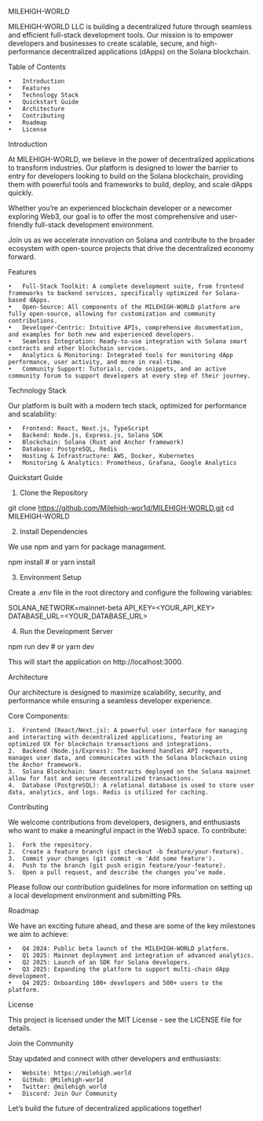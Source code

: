 MILEHIGH-WORLD

 

MILEHIGH-WORLD LLC is building a decentralized future through seamless and efficient full-stack development tools. Our mission is to empower developers and businesses to create scalable, secure, and high-performance decentralized applications (dApps) on the Solana blockchain.

Table of Contents

	•	Introduction
	•	Features
	•	Technology Stack
	•	Quickstart Guide
	•	Architecture
	•	Contributing
	•	Roadmap
	•	License

Introduction

At MILEHIGH-WORLD, we believe in the power of decentralized applications to transform industries. Our platform is designed to lower the barrier to entry for developers looking to build on the Solana blockchain, providing them with powerful tools and frameworks to build, deploy, and scale dApps quickly.

Whether you’re an experienced blockchain developer or a newcomer exploring Web3, our goal is to offer the most comprehensive and user-friendly full-stack development environment.

Join us as we accelerate innovation on Solana and contribute to the broader ecosystem with open-source projects that drive the decentralized economy forward.

Features

	•	Full-Stack Toolkit: A complete development suite, from frontend frameworks to backend services, specifically optimized for Solana-based dApps.
	•	Open-Source: All components of the MILEHIGH-WORLD platform are fully open-source, allowing for customization and community contributions.
	•	Developer-Centric: Intuitive APIs, comprehensive documentation, and examples for both new and experienced developers.
	•	Seamless Integration: Ready-to-use integration with Solana smart contracts and other blockchain services.
	•	Analytics & Monitoring: Integrated tools for monitoring dApp performance, user activity, and more in real-time.
	•	Community Support: Tutorials, code snippets, and an active community forum to support developers at every step of their journey.

Technology Stack

Our platform is built with a modern tech stack, optimized for performance and scalability:

	•	Frontend: React, Next.js, TypeScript
	•	Backend: Node.js, Express.js, Solana SDK
	•	Blockchain: Solana (Rust and Anchor framework)
	•	Database: PostgreSQL, Redis
	•	Hosting & Infrastructure: AWS, Docker, Kubernetes
	•	Monitoring & Analytics: Prometheus, Grafana, Google Analytics

Quickstart Guide

1. Clone the Repository

git clone https://github.com/Milehigh-wor1d/MILEHIGH-WORLD.git
cd MILEHIGH-WORLD

2. Install Dependencies

We use npm and yarn for package management.

npm install  # or yarn install

3. Environment Setup

Create a .env file in the root directory and configure the following variables:

SOLANA_NETWORK=mainnet-beta
API_KEY=<YOUR_API_KEY>
DATABASE_URL=<YOUR_DATABASE_URL>

4. Run the Development Server

npm run dev  # or yarn dev

This will start the application on http://localhost:3000.

Architecture

Our architecture is designed to maximize scalability, security, and performance while ensuring a seamless developer experience.

Core Components:

	1.	Frontend (React/Next.js): A powerful user interface for managing and interacting with decentralized applications, featuring an optimized UX for blockchain transactions and integrations.
	2.	Backend (Node.js/Express): The backend handles API requests, manages user data, and communicates with the Solana blockchain using the Anchor framework.
	3.	Solana Blockchain: Smart contracts deployed on the Solana mainnet allow for fast and secure decentralized transactions.
	4.	Database (PostgreSQL): A relational database is used to store user data, analytics, and logs. Redis is utilized for caching.

Contributing

We welcome contributions from developers, designers, and enthusiasts who want to make a meaningful impact in the Web3 space. To contribute:

	1.	Fork the repository.
	2.	Create a feature branch (git checkout -b feature/your-feature).
	3.	Commit your changes (git commit -m 'Add some feature').
	4.	Push to the branch (git push origin feature/your-feature).
	5.	Open a pull request, and describe the changes you’ve made.

Please follow our contribution guidelines for more information on setting up a local development environment and submitting PRs.

Roadmap

We have an exciting future ahead, and these are some of the key milestones we aim to achieve:

	•	Q4 2024: Public beta launch of the MILEHIGH-WORLD platform.
	•	Q1 2025: Mainnet deployment and integration of advanced analytics.
	•	Q2 2025: Launch of an SDK for Solana developers.
	•	Q3 2025: Expanding the platform to support multi-chain dApp development.
	•	Q4 2025: Onboarding 100+ developers and 500+ users to the platform.

License

This project is licensed under the MIT License - see the LICENSE file for details.

Join the Community

Stay updated and connect with other developers and enthusiasts:

	•	Website: https://milehigh.world
	•	GitHub: @Milehigh-wor1d
	•	Twitter: @milehigh_world
	•	Discord: Join Our Community

Let’s build the future of decentralized applications together!
